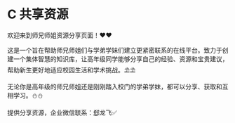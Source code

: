 # C 共享资源

欢迎来到师兄师姐资源分享页面！❤️‍❤️‍

这是一个旨在帮助师兄师姐们与学弟学妹们建立更紧密联系的在线平台。致力于创建一个集体智慧的知识库，让高年级同学能够分享自己的经验、资源和宝贵建议，帮助新生更好地适应校园生活和学术挑战。⛱⛱

无论你是高年级的师兄师姐还是刚刚踏入校门的学弟学妹，都可以分享、获取和互相学习。⛄⛄

提供分享资源，企业微信联系：郄龙飞✅

